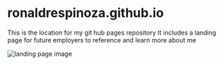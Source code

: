# ronaldrespinoza.github.io
This is the location for my git hub pages repository
It includes a landing page for future employers to reference and learn more about me

![landing page image](https://ronaldrespinoza.github.io/images/github_landingPage.png)
